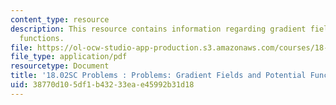 ```yaml
---
content_type: resource
description: This resource contains information regarding gradient fields and potential
  functions.
file: https://ol-ocw-studio-app-production.s3.amazonaws.com/courses/18-02sc-multivariable-calculus-fall-2010/38770d105df1b43233eae45992b31d18_MIT18_02SC_pb_89_quest.pdf
file_type: application/pdf
resourcetype: Document
title: '18.02SC Problems : Problems: Gradient Fields and Potential Functions'
uid: 38770d10-5df1-b432-33ea-e45992b31d18
---
```

